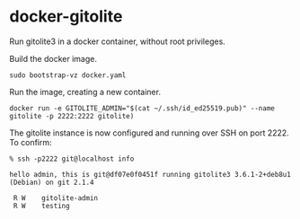 docker-gitolite
===============

Run gitolite3 in a docker container, without root privileges.

Build the docker image.

    sudo bootstrap-vz docker.yaml

Run the image, creating a new container.

    docker run -e GITOLITE_ADMIN="$(cat ~/.ssh/id_ed25519.pub)" --name gitolite -p 2222:2222 gitolite)

The gitolite instance is now configured and running over SSH on port 2222. To confirm:

	% ssh -p2222 git@localhost info

	hello admin, this is git@df07e0f0451f running gitolite3 3.6.1-2+deb8u1 (Debian) on git 2.1.4
	
	 R W	gitolite-admin
	 R W	testing

